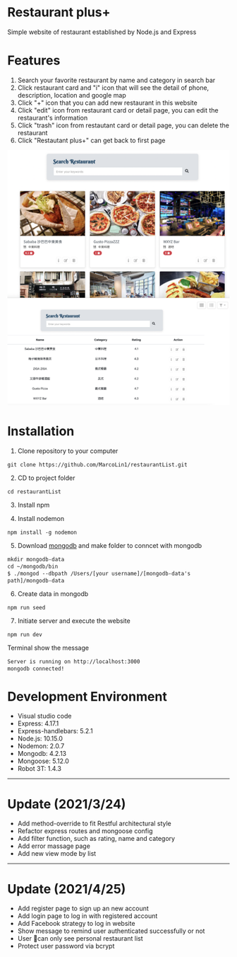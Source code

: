 # Restaurant plus+
Simple website of restaurant established by Node.js and Express

# Features
1. Search your favorite restaurant by name and category in search bar
2. Click restaurant card and "i" icon that will see the detail of phone, description, location and google map
3. Click "+" icon that you can add new restaurant in this website
4. Click "edit" icon from restaurant card or detail page, you can edit the restaurant's information
5. Click "trash" icon from restautant card or detail page, you can delete the restaurant
6. Click "Restautant plus+" can get back to first page

![image](https://github.com/MarcoLin1/restaurantList/blob/master/restaurantList_.png)
![image](https://github.com/MarcoLin1/restaurantList/blob/master/restaurantList_update.png)

# Installation
1. Clone repository to your computer
```
git clone https://github.com/MarcoLin1/restaurantList.git
```
2. CD to project folder
```
cd restaurantList
```
3. Install npm 

4. Install nodemon
```
npm install -g nodemon
```
5. Download [mongodb](https://www.mongodb.com/) and make folder to conncet with mongodb 
```
mkdir mongodb-data
cd ~/mongodb/bin
$ ./mongod --dbpath /Users/[your username]/[mongodb-data's path]/mongodb-data
```
6. Create data in mongodb
```
npm run seed
```
7. Initiate server and execute the website
```
npm run dev 
```
Terminal show the message 
```
Server is running on http://localhost:3000 
mongodb connected!
```

# Development Environment 
* Visual studio code 
* Express: 4.17.1
* Express-handlebars: 5.2.1
* Node.js: 10.15.0
* Nodemon: 2.0.7
* Mongodb: 4.2.13
* Mongoose: 5.12.0
* Robot 3T: 1.4.3

---
# Update (2021/3/24)
* Add method-override to fit Restful architectural style
* Refactor express routes and mongoose config
* Add filter function, such as rating, name and category
* Add error massage page
* Add new view mode by list

---
# Update (2021/4/25)
* Add register page to sign up an new account
* Add login page to log in with registered account
* Add Facebook strategy to log in website
* Show message to remind user authenticated successfully or not
* User can only see personal restaurant list 
* Protect user password via bcrypt